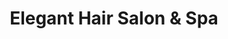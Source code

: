 ---
title: "Elegant Hair Salon & Spa"
url: /lutherville/elegant-hair-salon-und-spa/
shop: Friseur
---